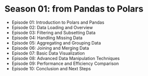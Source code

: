# Season 01: from Pandas to Polars

- Episode 01: Introduction to Polars and Pandas
- Episode 02: Data Loading and Overview
- Episode 03: Filtering and Subsetting Data
- Episode 04: Handling Missing Data
- Episode 05: Aggregating and Grouping Data
- Episode 06: Joining and Merging Data
- Episode 07: Basic Data Visualization
- Episode 08: Advanced Data Manipulation Techniques
- Episode 09: Performance and Efficiency Comparison
- Episode 10: Conclusion and Next Steps

